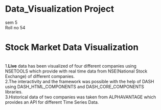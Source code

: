 # Data_Visualization Project
sem 5 
<br>
Roll no 54
<br>

# Stock Market Data Visualization
<br>
1.<b>Live</b> data has been visualized of four different companies using NSETOOLS which provide with real time data from NSE(National Stock Exchange) of different companies.
<br>
2.The interactivity and the framework was possible with the help of DASH using DASH_HTML_COMPONENTS and DASH_CORE_COMPONENTS libraries. 
<br>
3.Historical data of two companies was taken from ALPHAVANTAGE which provides an API for different Time Series Data.


